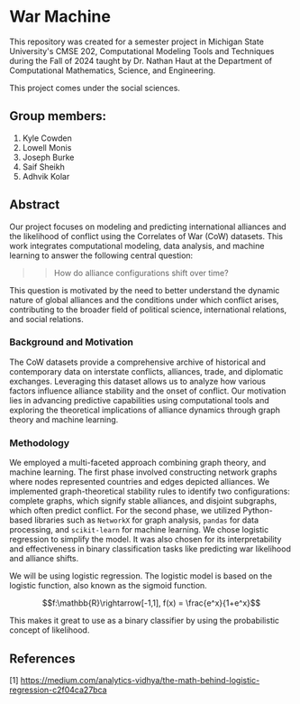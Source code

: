 # War Machine

This repository was created for a semester project in Michigan State University's CMSE 202, Computational Modeling Tools and Techniques during the Fall of 2024 taught by Dr. Nathan Haut at the Department of Computational Mathematics, Science, and Engineering.

This project comes under the social sciences.

## Group members:

1. Kyle Cowden
2. Lowell Monis
3. Joseph Burke
4. Saif Sheikh
5. Adhvik Kolar


## Abstract

Our project focuses on modeling and predicting international alliances and the likelihood of conflict using the Correlates of War (CoW) datasets. This work integrates computational modeling, data analysis, and machine learning to answer the following central question: 

>>How do alliance configurations shift over time?

This question is motivated by the need to better understand the dynamic nature of global alliances and the conditions under which conflict arises, contributing to the broader field of political science, international relations, and social relations.

### Background and Motivation

The CoW datasets provide a comprehensive archive of historical and contemporary data on interstate conflicts, alliances, trade, and diplomatic exchanges. Leveraging this dataset allows us to analyze how various factors influence alliance stability and the onset of conflict. Our motivation lies in advancing predictive capabilities using computational tools and exploring the theoretical implications of alliance dynamics through graph theory and machine learning.

### Methodology

We employed a multi-faceted approach combining graph theory, and machine learning. The first phase involved constructing network graphs where nodes represented countries and edges depicted alliances. We implemented graph-theoretical stability rules to identify two configurations: complete graphs, which signify stable alliances, and disjoint subgraphs, which often predict conflict. For the second phase, we utilized Python-based libraries such as `NetworkX` for graph analysis, `pandas` for data processing, and `scikit-learn` for machine learning. We chose logistic regression to simplify the model. It was also chosen for its interpretability and effectiveness in binary classification tasks like predicting war likelihood and alliance shifts.

We will be using logistic regression. The logistic model is based on the logistic function, also known as the sigmoid function.

$$f:\mathbb{R}\rightarrow[-1,1], f(x) = \frac{e^x}{1+e^x}$$

This makes it great to use as a binary classifier by using the probabilistic concept of likelihood.


## References

[1] https://medium.com/analytics-vidhya/the-math-behind-logistic-regression-c2f04ca27bca

